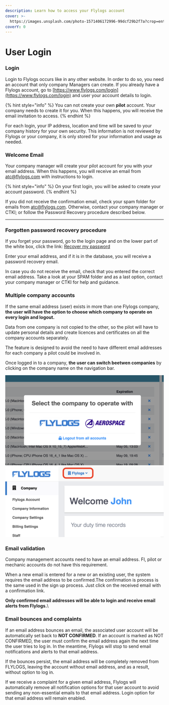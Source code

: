 ```yaml
---
description: Learn how to access your Flylogs account
cover: >-
  https://images.unsplash.com/photo-1571406172996-99dcf29b2f7a?crop=entropy&cs=tinysrgb&fm=jpg&ixid=MnwxOTcwMjR8MHwxfHNlYXJjaHw1fHxoYW5nYXJ8ZW58MHx8fHwxNjc1MTA1NDEz&ixlib=rb-4.0.3&q=80
coverY: 0
---
```


# User Login

### Login

Login to Flylogs occurs like in any other website. In order to do so, you need an account that only company Managers can create. If you already have a Flylogs account, go to [https://www.flylogs.com/login](https://www.flylogs.com/login) and user your account details to login.

{% hint style="info" %}
You can not create your own **pilot** account. Your company needs to create it for you. When this happens, you will receive the email invitation to access.
{% endhint %}

For each login, your IP address, location and time will be saved to your company history for your own security. This information is not reviewed by Flylogs or your company, it is only stored for your information and usage as needed.

### Welcome Email

Your company manager will create your pilot account for you with your email address. When this happens, you will  receive an email from atc@flylogs.com with instructions to login.

{% hint style="info" %}
On your first login, you will be asked to create your account password.
{% endhint %}

If you did not receive the confirmation email, check your spam folder for emails from atc@flylogs.com. Otherwise, contact your company manager or CTKI; or follow the Password Recovery procedure described below.

***

### Forgotten password recovery procedure

If you forget your password, go to the login page and on the lower part of the white box, click the link: [Recover my password](https://www.flylogs.com/users/password\_recover/)

Enter your email address, and if it is in the database, you will receive a password recovery email.

In case you do not receive the email, check that you entered the correct email address. Take a look at your SPAM folder and as a last option, contact your company manager or CTKI for help and guidance.



### Multiple company accounts

If the same email address (user) exists in more than one Flylogs company, **the user will have the option to choose which company to operate on every login and logout.**

Data from one company is not copied to the other, so the pilot will have to update personal details and create licences and certificates on all the company accounts separately.

The feature is designed to avoid the need to have different email addresses for each company a pilot could be involved in.

Once logged in to a company, **the user can switch beetwen companies** by clicking on the company name on the navigation bar.

![Choose which company you want to login to](<../.gitbook/assets/Screenshot 2023-05-12 at 11.39.01.png>)![](<../.gitbook/assets/Screenshot 2023-05-12 at 11.53.33.png>)





### Email validation

Company management accounts need to have an email address. FI, pilot or mechanic accounts do not have this requirement.

When a new email is entered for a new or an existing user, the system requires the email address to be confirmed.The confirmation is process is the same used in the sign up process. Just click on the received email with a confirmation link.

**Only confirmed email addresses will be able to login and receive email alerts from Flylogs.**\


### Email bounces and complaints

If an email address bounces an email, the associated user account will be automatically set back to **NOT CONFIRMED**. If an account is marked as NOT CONFIRMED, the user must confirm the email address again the next time the user tries to log in. In the meantime, Flylogs will stop to send email notifications and alerts to that email address.

If the bounces persist, the email address will be completely removed from FLYLOGS, leaving the account without email address, and as a result, without option to log in.

If we receive a complaint for a given email address, Flylogs will automatically remove all notification options for that user account to avoid sending any non-essential emails to that email address. Login option for that email address will remain enabled.
